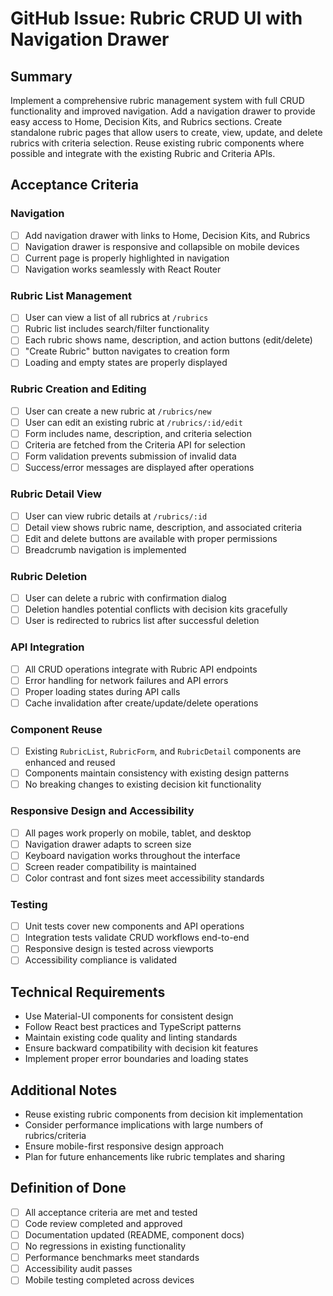 # GitHub Issue: Rubric CRUD UI with Navigation Drawer

## Summary
Implement a comprehensive rubric management system with full CRUD functionality and improved navigation. Add a navigation drawer to provide easy access to Home, Decision Kits, and Rubrics sections. Create standalone rubric pages that allow users to create, view, update, and delete rubrics with criteria selection. Reuse existing rubric components where possible and integrate with the existing Rubric and Criteria APIs.

## Acceptance Criteria

### Navigation

- [ ] Add navigation drawer with links to Home, Decision Kits, and Rubrics
- [ ] Navigation drawer is responsive and collapsible on mobile devices
- [ ] Current page is properly highlighted in navigation
- [ ] Navigation works seamlessly with React Router

### Rubric List Management

- [ ] User can view a list of all rubrics at `/rubrics`
- [ ] Rubric list includes search/filter functionality
- [ ] Each rubric shows name, description, and action buttons (edit/delete)
- [ ] "Create Rubric" button navigates to creation form
- [ ] Loading and empty states are properly displayed

### Rubric Creation and Editing

- [ ] User can create a new rubric at `/rubrics/new`
- [ ] User can edit an existing rubric at `/rubrics/:id/edit`
- [ ] Form includes name, description, and criteria selection
- [ ] Criteria are fetched from the Criteria API for selection
- [ ] Form validation prevents submission of invalid data
- [ ] Success/error messages are displayed after operations

### Rubric Detail View

- [ ] User can view rubric details at `/rubrics/:id`
- [ ] Detail view shows rubric name, description, and associated criteria
- [ ] Edit and delete buttons are available with proper permissions
- [ ] Breadcrumb navigation is implemented

### Rubric Deletion

- [ ] User can delete a rubric with confirmation dialog
- [ ] Deletion handles potential conflicts with decision kits gracefully
- [ ] User is redirected to rubrics list after successful deletion

### API Integration

- [ ] All CRUD operations integrate with Rubric API endpoints
- [ ] Error handling for network failures and API errors
- [ ] Proper loading states during API calls
- [ ] Cache invalidation after create/update/delete operations

### Component Reuse

- [ ] Existing `RubricList`, `RubricForm`, and `RubricDetail` components are enhanced and reused
- [ ] Components maintain consistency with existing design patterns
- [ ] No breaking changes to existing decision kit functionality

### Responsive Design and Accessibility

- [ ] All pages work properly on mobile, tablet, and desktop
- [ ] Navigation drawer adapts to screen size
- [ ] Keyboard navigation works throughout the interface
- [ ] Screen reader compatibility is maintained
- [ ] Color contrast and font sizes meet accessibility standards

### Testing

- [ ] Unit tests cover new components and API operations
- [ ] Integration tests validate CRUD workflows end-to-end
- [ ] Responsive design is tested across viewports
- [ ] Accessibility compliance is validated

## Technical Requirements

- Use Material-UI components for consistent design
- Follow React best practices and TypeScript patterns
- Maintain existing code quality and linting standards
- Ensure backward compatibility with decision kit features
- Implement proper error boundaries and loading states

## Additional Notes

- Reuse existing rubric components from decision kit implementation
- Consider performance implications with large numbers of rubrics/criteria
- Ensure mobile-first responsive design approach
- Plan for future enhancements like rubric templates and sharing

## Definition of Done

- [ ] All acceptance criteria are met and tested
- [ ] Code review completed and approved
- [ ] Documentation updated (README, component docs)
- [ ] No regressions in existing functionality
- [ ] Performance benchmarks meet standards
- [ ] Accessibility audit passes
- [ ] Mobile testing completed across devices

